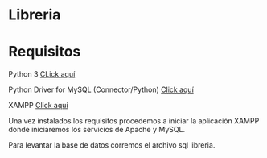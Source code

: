 # Libreria

# Requisitos

Python 3
[CLick aquí](https://www.python.org/downloads/)

Python Driver for MySQL (Connector/Python)
[Click aquí](https://dev.mysql.com/downloads/connector/python/)

XAMPP
[Click aquí](https://www.apachefriends.org/download.html)


Una vez instalados los requisitos procedemos a iniciar la aplicación XAMPP donde iniciaremos los servicios de Apache y MySQL.

Para levantar la base de datos corremos el archivo sql libreria.
